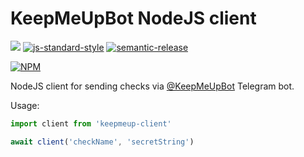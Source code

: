 # KeepMeUpBot NodeJS client

![](https://github.com/nordluf/keepmeup-client/workflows/Node%20CI/badge.svg)
[![js-standard-style](https://img.shields.io/badge/code%20style-standard-brightgreen.svg)](http://standardjs.com/)
[![semantic-release](https://img.shields.io/badge/semver-semantic%20release-e10079.svg)](https://github.com/semantic-release/semantic-release)

[![NPM](https://nodei.co/npm/keepmeup-client.png)](https://nodei.co/npm/keepmeup-client/)

NodeJS client for sending checks via [@KeepMeUpBot](https://t.me/keepmeupbot) Telegram bot. 

Usage:
```javascript
import client from 'keepmeup-client'

await client('checkName', 'secretString')
```
